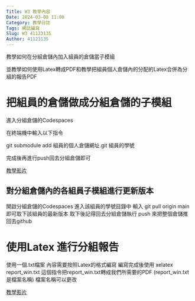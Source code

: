 ```yaml
---
Title: W3 教學內容
Date: 2024-03-08 11:00
Category: 教學日誌
Tags: 網誌編寫
Slug: W3 41123135
Author: 41123135
---
```


教學如何在分組倉儲內加入組員的倉儲當子模組

並教學如何使用Latex轉成PDF和教學把組員個人倉儲內的分配的Latex合併為分組的報告PDF

<!-- PELICAN_END_SUMMARY -->

# 把組員的倉儲做成分組倉儲的子模組

進入分組倉儲的Codespaces

在終端機中輸入以下指令

git submodule add 組員的個人倉儲網址.git 組員的學號

完成後再進行push回去分組倉儲即可

[教學影片](https://nfuedu-my.sharepoint.com/:v:/g/personal/yen_nfu_edu_tw/EZbnYCWfEylAmXhpOqXWgZUBMxerlNYRgQsBBjZAQ90lmg?nav=eyJyZWZlcnJhbEluZm8iOnsicmVmZXJyYWxBcHAiOiJPbmVEcml2ZUZvckJ1c2luZXNzIiwicmVmZXJyYWxBcHBQbGF0Zm9ybSI6IldlYiIsInJlZmVycmFsTW9kZSI6InZpZXciLCJyZWZlcnJhbFZpZXciOiJNeUZpbGVzTGlua0NvcHkifX0&e=8nGXOz)

## 對分組倉儲內的各組員子模組進行更新版本

開啟分組倉儲的Codespaces 進入該組員的學號目錄中 輸入 git pull origin main 即可取下該組員的最新版本 取下後記得回去分組倉儲執行 push 來把整個倉儲推回去github

# 使用Latex 進行分組報告

使用一個.txt檔案 內容需要按照Latex的格式編寫 編寫完成後使用 xelatex report_win.txt 這個指令把report_win.txt轉成我們所需要的PDF (report_win.txt 是檔案名稱) 檔案名稱可以更改 

[教學影片](https://nfuedu-my.sharepoint.com/:v:/g/personal/yen_nfu_edu_tw/ESjVHtGM6_VHhiXfHVspzXwBdvHAx67b__YfRmxX6fRU2Q?nav=eyJyZWZlcnJhbEluZm8iOnsicmVmZXJyYWxBcHAiOiJPbmVEcml2ZUZvckJ1c2luZXNzIiwicmVmZXJyYWxBcHBQbGF0Zm9ybSI6IldlYiIsInJlZmVycmFsTW9kZSI6InZpZXciLCJyZWZlcnJhbFZpZXciOiJNeUZpbGVzTGlua0NvcHkifX0&e=wKRtj2)